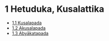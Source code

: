 # 1 Hetuduka, Kusalattika

* [1.1 Kusalapada](1/1.1.md)
* [1.2 Akusalapada](1/1.2.md)
* [1.3 Abyākatapada](1/1.3.md)
